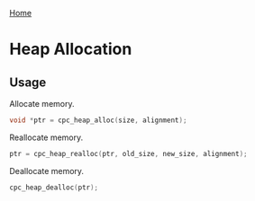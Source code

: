 [Home](https://milesbarr.github.io/cross-platform-c/)

# Heap Allocation

## Usage

Allocate memory.

```c
void *ptr = cpc_heap_alloc(size, alignment);
```

Reallocate memory.

```c
ptr = cpc_heap_realloc(ptr, old_size, new_size, alignment);
```

Deallocate memory.

```c
cpc_heap_dealloc(ptr);
```
